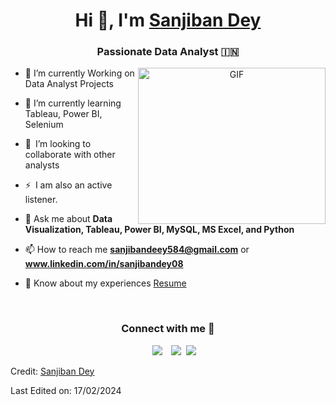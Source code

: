 <!---
Sanjiiban08 is a ✨ special ✨ repository because its `README.md` (this file) appears on your GitHub profile.
You can click the Preview link to take a look at your changes.
--->
<h1 align="center">Hi 👋, I'm <a href="https://github.com/Sanjiban08" target="blank">
Sanjiban Dey</a></h1>
<h3 align="center">Passionate Data Analyst &#127470;&#127475;</h3>

<a target="_blank" align="center">
  <img align="right" top="200" height="250" width="300" alt="GIF" src="https://media.giphy.com/media/SWoSkN6DxTszqIKEqv/giphy.gif">
</a>

- 🔭 I’m currently Working on Data Analyst Projects
- 🌱 I’m currently learning Tableau, Power BI, Selenium
- 👯 I’m looking to collaborate with other analysts
- ⚡ I am also an active listener.

- 💬 Ask me about **Data Visualization, Tableau, Power BI, MySQL, MS Excel, and Python**

- 📫 How to reach me **sanjibandeey584@gmail.com** or **www.linkedin.com/in/sanjibandey08**

- 📄 Know about my experiences <a href="https://github.com/Sanjiban08/Sanjiban08/blob/main/Sanjiban_Dey.pdf" target="blank">Resume</a>

<br/>

<h3 align="center">Connect with me 🤝 </h3>

<p align="center">
  <div align="center"  class="icons-social" style="margin-left: 10px;">
    <a style="margin-left: 10px;"  target="_blank" href="https://www.linkedin.com/in/sanjiban-dey-a09563251/">
      <img src="https://img.icons8.com/doodle/40/000000/linkedin--v2.png"></a>
    <a style="margin-left: 10px;" target="_blank" href="https://github.com/Sanjiban08">
      <img src="https://img.icons8.com/doodle/40/000000/github--v1.png"></a>
    <a style="margin-left: 5px;" target="_blank" href="https://github.com/Sanjiban08/SanjibanDey-ReadMe/blob/main/Sanjiban%20Dey(Resume).docx">
      <img src="https://img.icons8.com/plasticine/0.5x/resume.png" ></a>
  </div>
</p>

Credit: [Sanjiban Dey](https://github.com/Sanjiban08)

Last Edited on: 17/02/2024
